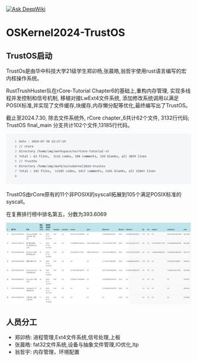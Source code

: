 [![Ask DeepWiki](https://deepwiki.com/badge.svg)](https://deepwiki.com/oscomp/first-prize-osk2024-trustos)
# OSKernel2024-TrustOS

## TrustOS启动
TrustOs是由华中科技大学21级学生郑卯杨,张晨皓,翁哲宇使用rust语言编写的宏内核操作系统。

RustTrushHuster队在rCore-Tutorial Chapter6的基础上,重构内存管理, 实现多线程并发控制和信号机制, 移植对接LwExt4文件系统, 添加修改系统调用以满足POSIX标准,并实现了文件缓存,块缓存,内存懒分配等优化,最终编写出了TrustOS。  

截止至2024.7.30, 除去文件系统外, rCore chapter_6共计62个文件, 3132行代码; TrustOS final_main 分支共计102个文件,13185行代码。   

![work](./doc/pic/work.png)


TrustOS由rCore原有的11个非POSIX的syscall拓展到105个满足POSIX标准的syscall。

在复赛排行榜中排名第五，分数为393.6069

![rank](./doc/pic/rank.png)

## 人员分工
* 郑卯杨: 进程管理,Ext4文件系统,信号处理,上板
* 张晨皓: fat32文件系统,设备与抽象文件管理,IO优化,ltp
* 翁哲宇: 内存管理，环境配置
